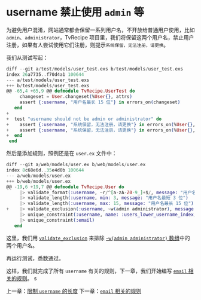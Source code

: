 # username 禁止使用 `admin` 等

为避免用户混淆，网站通常都会保留一系列用户名，不开放给普通用户使用，比如 `admin`、`administrator`，TvRecipe 项目里，我们将保留这两个用户名，禁止用户注册，如果有人尝试使用它们注册，则提示`系统保留，无法注册，请更换`。

我们从测试写起：

```elixir
diff --git a/test/models/user_test.exs b/test/models/user_test.exs
index 26a7735..f70d4a1 100644
--- a/test/models/user_test.exs
+++ b/test/models/user_test.exs
@@ -65,4 +65,9 @@ defmodule TvRecipe.UserTest do
     changeset = User.changeset(%User{}, attrs)
     assert {:username, "用户名最长 15 位"} in errors_on(changeset)
   end
+
+  test "username should not be admin or administrator" do
+    assert {:username, "系统保留，无法注册，请更换"} in errors_on(%User{}, %{@valid_attrs | username: "admin"})
+    assert {:username, "系统保留，无法注册，请更换"} in errors_on(%User{}, %{@valid_attrs | username: "administrator"})
+  end
 end
```

然后是添加规则，照例还是在 `user.ex` 文件中：

```elixir
diff --git a/web/models/user.ex b/web/models/user.ex
index 8c68e6d..35e4d0b 100644
--- a/web/models/user.ex
+++ b/web/models/user.ex
@@ -19,6 +19,7 @@ defmodule TvRecipe.User do
     |> validate_format(:username, ~r/^[a-zA-Z0-9_]+$/, message: "用户名只允许使用英文字母、数字及下划线")
     |> validate_length(:username, min: 3, message: "用户名最短 3 位")
     |> validate_length(:username, max: 15, message: "用户名最长 15 位")
+    |> validate_exclusion(:username, ~w(admin administrator), message: "系统保留，无法注册，请更换")
     |> unique_constraint(:username, name: :users_lower_username_index, message: "用户名已被人占用")
     |> unique_constraint(:email)
   end
```
这里，我们用 [`validate_exclusion`](https://hexdocs.pm/ecto/Ecto.Changeset.html#validate_exclusion/4) 来排除 [`~w(admin administrator)` 数组](http://elixir-lang.org/getting-started/sigils.html#word-lists)中的两个用户名。

再运行测试，悉数通过。

这样，我们就完成了所有 `username` 有关的规则，下一章，我们开始编写 [`email` 相关的规则](04-user-register/06-email-rules.md)。
s

上一章：[限制 `username` 的长度](04-user-register/04-username-length.md)
下一章：[`email` 相关的规则](04-user-register/06-email-rules.md)


